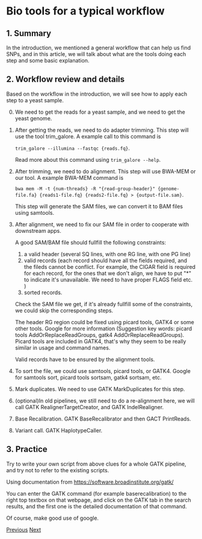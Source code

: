 # Bio tools for a typical workflow

## 1. Summary
In the introduction, we mentioned a general workflow that can help us find SNPs, and in this article, we will talk about what are the tools doing each step and some basic explanation.

## 2. Workflow review and details
Based on the workflow in the introduction, we will see how to apply each step to a yeast sample.

0. We need to get the reads for a yeast sample, and we need to get the yeast genome. 

1. After getting the reads, we need to do adapter trimming. This step will use the tool trim_galore. A example call to this command is 

    `trim_galore --illumina --fastqc {reads.fq}`. 
    
    Read more about this command using `trim_galore --help`.

2. After trimming, we need to do alignment. This step will use BWA-MEM or our tool. A example BWA-MEM command is 
    
    `bwa mem -M -t {num-threads} -R "{read-group-header}" {genome-file.fa} {reads1-file.fq} {reads2-file.fq} > {output-file.sam}`. 

    This step will generate the SAM files, we can convert it to BAM files using samtools.

3. After alignment, we need to fix our SAM file in order to cooperate with downstream apps. 
    
    A good SAM/BAM file should fullfill the following constraints:
    1. a valid header (several SQ lines, with one RG line, with one PG line)
    2. valid records (each record should have all the fields required, and the fileds cannot be conflict. For example, the CIGAR field is required for each record, for the ones that we don't align, we have to put "*" to indicate it's unavailable. We need to have proper FLAGS field etc. )
    3. sorted records.

    Check the SAM file we get, if it's already fullfill some of the constraints, we could skip the corresponding steps.

    The header RG region could be fixed using picard tools, GATK4 or some other tools. Google for more information (Suggestion key words: picard tools AddOrReplaceReadGroups, gatk4 AddOrReplaceReadGroups). Picard tools are included in GATK4, that's why they seem to be really similar in usage and command names.

    Valid records have to be ensured by the alignment tools.

4. To sort the file, we could use samtools, picard tools, or GATK4. Google for samtools sort, picard tools sortsam, gatk4 sortsam, etc.

5. Mark duplicates. We need to use GATK MarkDuplicates for this step.

6. (optional)In old pipelines, we still need to do a re-alignment here, we will call GATK RealignerTargetCreator, and GATK IndelRealigner.

7. Base Recalibration. GATK BaseRecalibrator and then GACT PrintReads.

8. Variant call. GATK HaplotypeCaller.

## 3. Practice

Try to write your own script from above clues for a whole GATK pipeline, and try not to refer to the existing scripts. 

Using documentation from https://software.broadinstitute.org/gatk/ 

You can enter the GATK command (for example baserecalibration) to the right top textbox on that webpage, and click on the GATK tab in the search results, and the first one is the detailed documentation of that command. 

Of course, make good use of google.



[Previous](README.md)
[Next](InstallTools.md)